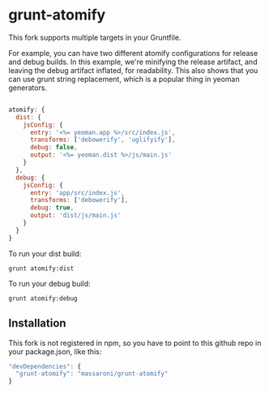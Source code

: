 grunt-atomify
=============

This fork supports multiple targets in your Gruntfile.

For example, you can have two different atomify configurations for release and debug builds.
In this example, we're minifying the release artifact, and leaving the debug artifact inflated, for readability.
This also shows that you can use grunt string replacement, which is a popular thing in yeoman generators.

```javascript

atomify: {
  dist: {
    jsConfig: {
      entry: '<%= yeoman.app %>/src/index.js',
      transforms: ['debowerify', 'uglifyify'],
      debug: false,
      output: '<%= yeoman.dist %>/js/main.js'
    }
  },
  debug: {
    jsConfig: {
      entry: 'app/src/index.js',
      transforms: ['debowerify'],
      debug: true,
      output: 'dist/js/main.js'
    }
  }
}

```

To run your dist build:
```
grunt atomify:dist
```

To run your debug build:
```
grunt atomify:debug
```

## Installation

This fork is not registered in npm, so you have to point to this github repo in your package.json, like this:

```javascript
"devDependencies": {
  "grunt-atomify": "massaroni/grunt-atomify"
}
```

